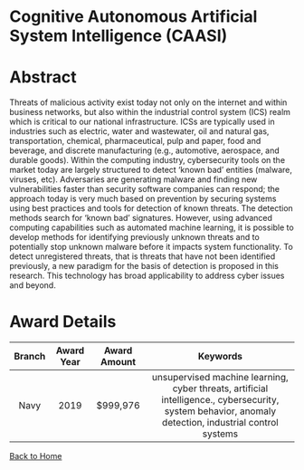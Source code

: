 
Cognitive Autonomous Artificial System Intelligence (CAASI)
===========================================================

# Abstract


Threats of malicious activity exist today not only on the internet and within business networks, but also within the industrial control system (ICS) realm which is critical to our national infrastructure. ICSs are typically used in industries such as electric, water and wastewater, oil and natural gas, transportation, chemical, pharmaceutical, pulp and paper, food and beverage, and discrete manufacturing (e.g., automotive, aerospace, and durable goods). Within the computing industry, cybersecurity tools on the market today are largely structured to detect ‘known bad’ entities (malware, viruses, etc). Adversaries are generating malware and finding new vulnerabilities faster than security software companies can respond; the approach today is very much based on prevention by securing systems using best practices and tools for detection of known threats. The detection methods search for ‘known bad’ signatures. However, using advanced computing capabilities such as automated machine learning, it is possible to develop methods for identifying previously unknown threats and to potentially stop unknown malware before it impacts system functionality. To detect unregistered threats, that is threats that have not been identified previously, a new paradigm for the basis of detection is proposed in this research. This technology has broad applicability to address cyber issues and beyond.  

# Award Details

|Branch|Award Year|Award Amount|Keywords|
| :---: | :---: | :---: | :---: |
|Navy|2019|$999,976|unsupervised machine learning, cyber threats, artificial intelligence., cybersecurity, system behavior, anomaly detection, industrial control systems|
  
  


[Back to Home](https://github.com/chrischow/dod_sbir_awards/Reports/DJ/#1905)